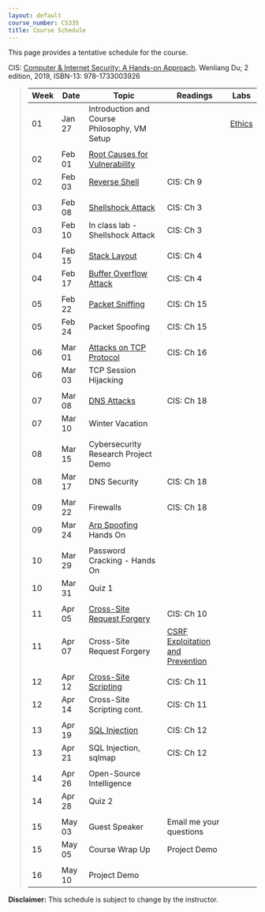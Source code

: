 ```yaml
---
layout: default
course_number: CS335
title: Course Schedule
---
```


This page provides a tentative schedule for the course.

CIS: <a href="https://www.amazon.com/Computer-Internet-Security-Hands-Approach/dp/1733003924">Computer & Internet Security: A Hands-on Approach</a>. Wenliang Du; 2 edition, 2019, ISBN-13: 978-1733003926
>  Week    | Date     | Topic        | Readings   | Labs                                  
> -------- | -------- | ------------ | ---------- | -------------------------------------
> 01 | Jan 27 | Introduction and Course Philosophy, VM Setup | | [Ethics](../assignments/ethics.html)
> | | | |
> 02 | Feb 01 | [Root Causes for Vulnerability](../slides/01_Reason_Vulnerability.pdf) | |
> 02 | Feb 03 | [Reverse Shell](../slides/09_Reverse_Shell.pdf)| CIS: Ch 9 | |  
> | | | |
> 03 | Feb 08 | [Shellshock Attack](../slides/03_Shellshock.pdf) | CIS: Ch 3 | <!--[Shellshock Attack Lab](../labs/shellshock.html)-->
> 03 | Feb 10 | In class lab - Shellshock Attack | CIS: Ch 3|  
> | | | |
> 04 | Feb 15 | [Stack Layout](../slides/04_Buffer_Overflow.pdf) | CIS: Ch 4 | <!--[Buffer Overflow](../labs/buffer_overflow.html)-->
> 04 | Feb 17 | [Buffer Overflow Attack](../slides/04_Buffer_Overflow.pdf) | CIS: Ch 4 |
> | | | |
> 05 | Feb 22 | [Packet Sniffing](../slides/15_Packet_Sniffing_Spoofing.pdf) | CIS: Ch 15 | <!--[Packet sniffing and spoofing](../labs/sniff_spoof.html)-->
> 05 | Feb 24 | Packet Spoofing | CIS: Ch 15 |
> | | | |
> 06 | Mar 01 | [Attacks on TCP Protocol](../slides/16_TCP_Attack.pdf) | CIS: Ch 16 | <!--[TCP/IP Attack Lab](../labs/tcp_attack.html)-->
> 06 | Mar 03 | TCP Session Hijacking | |
> | | | |
> 07 | Mar 08 | [DNS Attacks](../slides/18_DNS_Attacks.pdf) | CIS: Ch 18 | <!--[Local DNS Attack Lab](../labs/dns_attack.html)-->
> 07 | Mar 10 | Winter Vacation |  |
> | | | |
> 08 | Mar 15 | Cybersecurity Research Project Demo | |
> 08 | Mar 17 | DNS Security | CIS: Ch 18 |
> | | | |
> 09 | Mar 22 | Firewalls | CIS: Ch 18 |
> 09 | Mar 24 | [Arp Spoofing](../slides/ARP_Spoofing.pdf) Hands On | |
> | | | |
> 10 | Mar 29 | Password Cracking - Hands On | |
> 10 | Mar 31 | Quiz 1 | |
> | | | |
> 11 | Apr 05 | [Cross-Site Request Forgery](../slides/10_Web_CSRF.pdf) | CIS: Ch 10 | <!--[CSRF Attack Lab](../labs/csrf_attack.html)-->
> 11 | Apr 07 | Cross-Site Request Forgery | [CSRF Exploitation and Prevention](papers/csrf.pdf) |
> | | | |
> 12 | Apr 12 | [Cross-Site Scripting](../slides/11_Web_XSS.pdf) | CIS: Ch 11 | <!--[XSS Attack Lab](../labs/xss_attack.html)>-->
> 12 | Apr 14 | Cross-Site Scripting cont. | CIS: Ch 11 |
> | | | |
> 13 | Apr 19 | [SQL Injection](../slides/12_Web_SQL_Injection.pdf) | CIS: Ch 12 | <!--[SQL Injection Attack Lab](../labs/sql_attack.html)-->
> 13 | Apr 21 | SQL Injection, sqlmap | CIS: Ch 12 |
> | | | |
> 14 | Apr 26 | Open-Source Intelligence | |
> 14 | Apr 28 | Quiz 2 | |
> | | | |
> 15 | May 03 | Guest Speaker | Email me your questions |
> 15 | May 05 | Course Wrap Up | Project Demo |
> | | | |
> 16 | May 10 | Project Demo

**Disclaimer:** This schedule is subject to change by the instructor.
